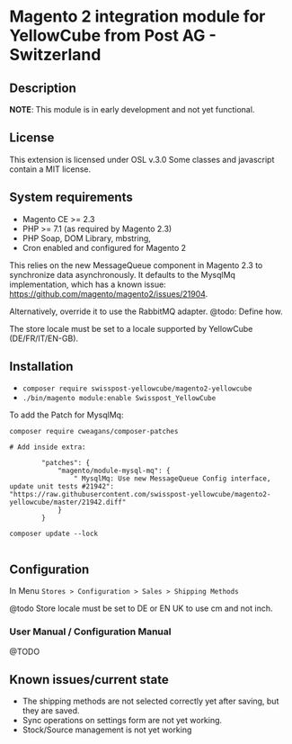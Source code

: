 # Magento 2 integration module for YellowCube from Post AG - Switzerland

## Description

__NOTE__: This module is in early development and not yet functional.

## License

This extension is licensed under OSL v.3.0
Some classes and javascript contain a MIT license.

## System requirements

- Magento CE >= 2.3
- PHP >= 7.1 (as required by Magento 2.3)
- PHP Soap, DOM Library, mbstring,
- Cron enabled and configured for Magento 2

This relies on the new MessageQueue component in Magento 2.3 to synchronize data asynchronously. It defaults to the
MysqlMq implementation, which has a known issue: https://github.com/magento/magento2/issues/21904.

Alternatively, override it to use the RabbitMQ adapter. @todo: Define how. 

The store locale must be set to a locale supported by YellowCube (DE/FR/IT/EN-GB).

## Installation

- `composer require swisspost-yellowcube/magento2-yellowcube`
- `./bin/magento module:enable Swisspost_YellowCube`

To add the Patch for MysqlMq:

```
composer require cweagans/composer-patches

# Add inside extra:

        "patches": {
            "magento/module-mysql-mq": {
                " MysqlMq: Use new MessageQueue Config interface, update unit tests #21942": "https://raw.githubusercontent.com/swisspost-yellowcube/magento2-yellowcube/master/21942.diff"
            }
        }
        
composer update --lock


```

## Configuration

In Menu `Stores > Configuration > Sales > Shipping Methods`

@todo Store locale must be set to DE or EN UK to use cm and not inch.

### User Manual / Configuration Manual

@TODO

## Known issues/current state

* The shipping methods are not selected correctly yet after saving, but they are saved.
* Sync operations on settings form are not yet working.
* Stock/Source management is not yet working

